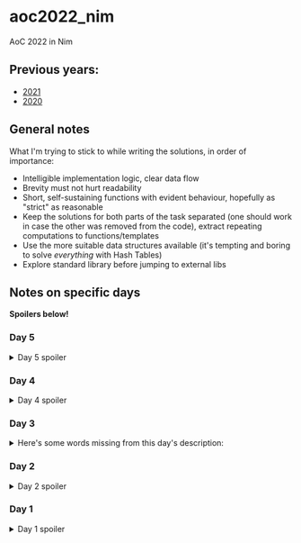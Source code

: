 # aoc2022_nim
AoC 2022 in Nim

## Previous years:
 - [2021](https://github.com/ZoomRmc/aoc2021_nim)
 - [2020](https://github.com/ZoomRmc/aoc2020_nim)

## General notes
What I'm trying to stick to while writing the solutions, in order of importance:
 - Intelligible implementation logic, clear data flow
 - Brevity must not hurt readability
 - Short, self-sustaining functions with evident behaviour, hopefully as "strict" as reasonable
 - Keep the solutions for both parts of the task separated (one should work in case the other was removed from the code), extract repeating computations to functions/templates
 - Use the more suitable data structures available (it's tempting and boring to solve *everything* with Hash Tables)
 - Explore standard library before jumping to external libs

## Notes on specific days
**Spoilers below!**

### Day 5
<details>
<summary>Day 5 spoiler</summary>

Parsing the initial state is the hard part. My initial solution for this is as imperative as it is ugly, but at least it's one pass over the input. Actual execution is a no-brainer.
</details>

### Day 4
<details>
<summary>Day 4 spoiler</summary>

No real twist here, just have to be careful when considering *edge* cases, especially for overlapping.
</details>

### Day 3
<details>
<summary>Here's some words missing from this day's description: </summary>

> the Elves are divided into **distinct non-intersecting** groups of three

I almost thought it's going to be a combinatorial hell! Otherwise, `system:set` make it a breeze.
</details>

### Day 2
<details>
<summary>Day 2 spoiler</summary>
You can spend a lot of time juggling modular ops and end up with an impenetrable and bug-prone code. Just make a neat LUT! Both solutions provided.
</details>

### Day 1
<details>
<summary>Day 1 spoiler</summary>
Using provided `sort`/`sorted` routines is just lazy! Manual branching is absolutely fine, but a generalized routine to keep track of biggest numbers in an array may come handy later.
</details>
